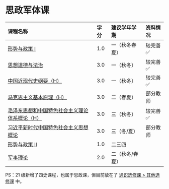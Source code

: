 # 思政军体课

<style>
.md-typeset table:not([class]) th {
    min-width: 1em;
}
</style>

<div style="text-align: center" markdown="1">

|课程名称|学分|建议学年学期|资料情况|
|:--|:--|:--|:--|
|[形势与政策 Ⅰ](situation_policy1/index.md)|1.0|一（秋冬春夏）|较完善✅|
|[思想道德与法治](morality_law/index.md)|3.0|一（秋冬）|较完善✅|
|[中国近现代史纲要（H）](modern_history/index.md)|3.0|一（秋冬）|较完善✅|
|[马克思主义基本原理（H）](marxism_basic/index.md)|3.0|二（春夏）|部分教师|
|[毛泽东思想和中国特色社会主义理论体系概论（H）](mao_thought/index.md)|3.0|三（秋冬）|较完善✅|
|[习近平新时代中国特色社会主义思想概论](xi_thought/index.md)|3.0|三（冬/夏）|部分教师|
|[形势与政策 Ⅱ](situation_policy2/index.md)|1.0|二三四||
|[军事理论](military_theory/index.md)|2.0|二（秋冬/春夏）||

</div>

PS：21 级新增了四史课程，也属于思政课，但目前放在了 [通识选修课 > 其他选修课](../general/others.md) 中。